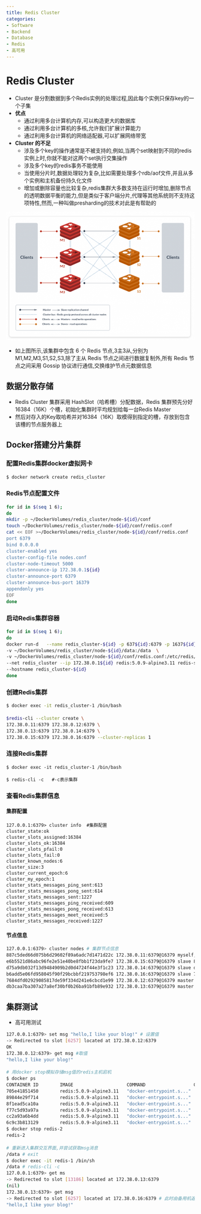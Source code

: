```yaml
---
title: Redis Cluster
categories:
- Software
- Backend
- Database
- Redis
- 高可用
---
```

# Redis Cluster

- Cluster 是分割数据到多个Redis实例的处理过程,因此每个实例只保存key的一个子集
- **优点**
    - 通过利用多台计算机内存,可以构造更大的数据库
    - 通过利用多台计算机的多核,允许我们扩展计算能力
    - 通过利用多台计算机的网络适配器,可以扩展网络带宽
- **Cluster 的不足**
    - 涉及多个key的操作通常是不被支持的,例如,当两个set映射到不同的redis实例上时,你就不能对这两个set执行交集操作
    - 涉及多个key的redis事务不能使用
    - 当使用分片时,数据处理较为复杂,比如需要处理多个rdb/aof文件,并且从多个实例和主机备份持久化文件
    - 增加或删除容量也比较复杂,redis集群大多数支持在运行时增加,删除节点的透明数据平衡的能力,但是类似于客户端分片,代理等其他系统则不支持这项特性,然而,一种叫做presharding的技术对此是有帮助的

![](https://raw.githubusercontent.com/LuShan123888/Files/main/Pictures/2021-04-23-1-20210423112023008.png)

- 如上图所示,该集群中包含 6 个 Redis 节点,3主3从,分别为M1,M2,M3,S1,S2,S3,除了主从 Redis 节点之间进行数据复制外,所有 Redis 节点之间采用 Gossip 协议进行通信,交换维护节点元数据信息

## 数据分散存储

- Redis Cluster 集群采用 HashSlot（哈希槽）分配数据，Redis 集群预先分好16384（16K）个槽，初始化集群时平均规划给每一台Redis Master
- 然后对存入的Key取哈希并对16384（16K）取模得到指定的槽，存放到包含该槽的节点服务器上

## Docker搭建分片集群

### 配置Redis集群docker虚拟网卡

```bash
$ docker network create redis_cluster
```

### Redis节点配置文件

```bash
for id in $(seq 1 6);
do
mkdir -p ~/DockerVolumes/redis_cluster/node-${id}/conf
touch ~/DockerVolumes/redis_cluster/node-${id}/conf/redis.conf
cat << EOF >~/DockerVolumes/redis_cluster/node-${id}/conf/redis.conf
port 6379
bind 0.0.0.0
cluster-enabled yes
cluster-config-file nodes.conf
cluster-node-timeout 5000
cluster-announce-ip 172.38.0.1${id}
cluster-announce-port 6379
cluster-announce-bus-port 16379
appendonly yes
EOF
done
```

### 启动Redis集群容器

```bash
for id in $(seq 1 6);
do
docker run-d   --name redis_cluster-${id} -p 637${id}:6379 -p 1637${id}:16379  \
-v ~/DockerVolumes/redis_cluster/node-${id}/data:/data  \
-v ~/DockerVolumes/redis_cluster/node-${id}/conf/redis.conf:/etc/redis/redis.conf  \
--net redis_cluster --ip 172.38.0.1${id} redis:5.0.9-alpine3.11 redis-server /etc/redis/redis.conf \
--hostname redis_cluster-${id}
done
```

### 创建Redis集群

```bash
$ docker exec -it redis_cluster-1 /bin/bash

$redis-cli --cluster create \
172.38.0.11:6379 172.38.0.12:6379 \
172.38.0.13:6379 172.38.0.14:6379 \
172.38.0.15:6379 172.38.0.16:6379 --cluster-replicas 1
```

### 连接Redis集群

```
$ docker exec -it redis_cluster-1 /bin/bash

$ redis-cli -c   #-c表示集群
```

### 查看Redis集群信息

#### 集群配置

```shell
127.0.0.1:6379> cluster info  #集群配置
cluster_state:ok
cluster_slots_assigned:16384
cluster_slots_ok:16384
cluster_slots_pfail:0
cluster_slots_fail:0
cluster_known_nodes:6
cluster_size:3
cluster_current_epoch:6
cluster_my_epoch:1
cluster_stats_messages_ping_sent:613
cluster_stats_messages_pong_sent:614
cluster_stats_messages_sent:1227
cluster_stats_messages_ping_received:609
cluster_stats_messages_pong_received:613
cluster_stats_messages_meet_received:5
cluster_stats_messages_received:1227
```

#### 节点信息

```bash
127.0.0.1:6379> cluster nodes # 集群节点信息
887c5ded66d075b6d29602f89a6adc7d1471d22c 172.38.0.11:6379@16379 myself,master - 0 1598439359000 1 connected 0-5460
e6b5521d86abc96fe2e51e40be8fbb1f23da9fe7 172.38.0.15:6379@16379 slave 887c5ded66d075b6d29602f89a6adc7d1471d22c 0 1598439359580 5 connected
d75a9db032f13d9484909b2d0d4724f44e3f1c23 172.38.0.14:6379@16379 slave db3caa7ba307a27a8ef30bf0b26ba91bfb89e932 0 1598439358578 4 connected
b6add5e06fd958045f90f29bcbbf219753798ef6 172.38.0.16:6379@16379 slave 7684dfd02929085817de59f334d241e6cbcd1e99 0 1598439358578 6 connected
7684dfd02929085817de59f334d241e6cbcd1e99 172.38.0.12:6379@16379 master - 0 1598439360082 2 connected 5461-10922
db3caa7ba307a27a8ef30bf0b26ba91bfb89e932 172.38.0.13:6379@16379 master - 0 1598439359079 3 connected 10923-16383
```

## 集群测试

- 高可用测试

```bash
127.0.0.1:6379> set msg "hello,I like your blog!" # 设置值
-> Redirected to slot [6257] located at 172.38.0.12:6379
OK
172.38.0.12:6379> get msg #取值
"hello,I like your blog!"

# 用docker stop模拟存储msg值的redis主机宕机
$ docker ps
CONTAINER ID        IMAGE                    COMMAND                  CREATED             STATUS              PORTS                                              NAMES
705e41851450        redis:5.0.9-alpine3.11   "docker-entrypoint.s..."   20 minutes ago      Up 20 minutes       0.0.0.0:6376->6379/tcp, 0.0.0.0:16376->16379/tcp   redis-6
89844e29f714        redis:5.0.9-alpine3.11   "docker-entrypoint.s..."   20 minutes ago      Up 20 minutes       0.0.0.0:6375->6379/tcp, 0.0.0.0:16375->16379/tcp   redis-5
8f1ead5ca10a        redis:5.0.9-alpine3.11   "docker-entrypoint.s..."   20 minutes ago      Up 20 minutes       0.0.0.0:6374->6379/tcp, 0.0.0.0:16374->16379/tcp   redis-4
f77c5d93a97a        redis:5.0.9-alpine3.11   "docker-entrypoint.s..."   21 minutes ago      Up 21 minutes       0.0.0.0:6373->6379/tcp, 0.0.0.0:16373->16379/tcp   redis-3
cc2a93a6b4dd        redis:5.0.9-alpine3.11   "docker-entrypoint.s..."   21 minutes ago      Up 21 minutes       0.0.0.0:6372->6379/tcp, 0.0.0.0:16372->16379/tcp   redis-2
6c9c3b813129        redis:5.0.9-alpine3.11   "docker-entrypoint.s..."   26 minutes ago      Up 26 minutes       0.0.0.0:6371->6379/tcp, 0.0.0.0:16371->16379/tcp   redis-1
$ docker stop redis-2
redis-2

# 重新进入集群交互界面,并尝试获取msg消息
/data # exit
$ docker exec -it redis-1 /bin/sh
/data # redis-cli -c
127.0.0.1:6379> get ms
-> Redirected to slot [13186] located at 172.38.0.13:6379
(nil)
172.38.0.13:6379> get msg
-> Redirected to slot [6257] located at 172.38.0.16:6379 # 此时由备用机返回msg
"hello,I like your blog!"
```